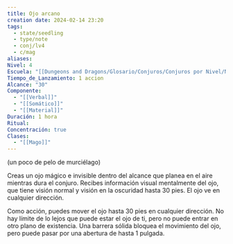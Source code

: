 ```yaml
---
title: Ojo arcano
creation date: 2024-02-14 23:20
tags:
  - state/seedling
  - type/note
  - conj/lv4
  - c/mag
aliases: 
Nivel: 4
Escuela: "[[Dungeons and Dragons/Glosario/Conjuros/Conjuros por Nivel/Nivel 4/Adivinación|Adivinación]]"
Tiempo_de_Lanzamiento: 1 accion
Alcance: "30"
Componente:
  - "[[Verbal]]"
  - "[[Somático]]"
  - "[[Material]]"
Duración: 1 hora
Ritual: 
Concentración: true
Clases:
  - "[[Mago]]"
---
```

(un poco de pelo de murciélago)

Creas un ojo mágico e invisible dentro del alcance que planea en el aire mientras dura el conjuro. Recibes información visual mentalmente del ojo, que tiene visión normal y visión en la oscuridad hasta 30 pies. El ojo ve en cualquier dirección.

Como acción, puedes mover el ojo hasta 30 pies en cualquier dirección. No hay límite de lo lejos que puede estar el ojo de ti, pero no puede entrar en otro plano de existencia. Una barrera sólida bloquea el movimiento del ojo, pero puede pasar por una abertura de hasta 1 pulgada.